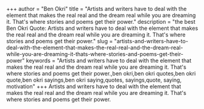 +++
author = "Ben Okri"
title = "Artists and writers have to deal with the element that makes the real real and the dream real while you are dreaming it. That's where stories and poems get their power."
description = "the best Ben Okri Quote: Artists and writers have to deal with the element that makes the real real and the dream real while you are dreaming it. That's where stories and poems get their power."
slug = "artists-and-writers-have-to-deal-with-the-element-that-makes-the-real-real-and-the-dream-real-while-you-are-dreaming-it-thats-where-stories-and-poems-get-their-power"
keywords = "Artists and writers have to deal with the element that makes the real real and the dream real while you are dreaming it. That's where stories and poems get their power.,ben okri,ben okri quotes,ben okri quote,ben okri sayings,ben okri saying,quotes, sayings,quote, saying, motivation"
+++
Artists and writers have to deal with the element that makes the real real and the dream real while you are dreaming it. That's where stories and poems get their power.
